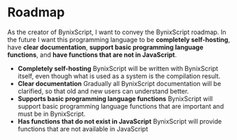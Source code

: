 # Roadmap
As the creator of BynixScript, I want to convey the BynixScript roadmap. In the future I want this programming language to be **completely self-hosting**, have **clear documentation**, **support basic programming language functions**, and **have functions that are not in JavaScript**.
- **Completely self-hosting** BynixScript will be written with BynixScript itself, even though what is used as a system is the compilation result.
- **Clear documentation**
Gradually all BynixScript documentation will be clarified, so that old and new users can understand better.
- **Supports basic programming language functions**
BynixScript will support basic programming language functions that are important and must be in BynixScript.
- **Has functions that do not exist in JavaScript**
BynixScript will provide functions that are not available in JavaScript